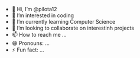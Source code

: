 - 👋 Hi, I’m @pilota12
- 👀 I’m interested in coding  
- 🌱 I’m currently learning Computer Science
- 💞️ I’m looking to collaborate on interestinh projects
- 📫 How to reach me ...
- 😄 Pronouns: ...
- ⚡ Fun fact: ...

<!---
pilota12/pilota12 is a ✨ special ✨ repository because its `README.md` (this file) appears on your GitHub profile.
You can click the Preview link to take a look at your changes.
--->
